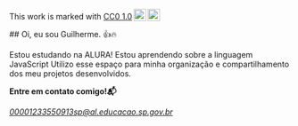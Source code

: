 <p xmlns:cc="http://creativecommons.org/ns#" >This work is marked with <a href="https://creativecommons.org/publicdomain/zero/1.0/?ref=chooser-v1" target="_blank" rel="license noopener noreferrer" style="display:inline-block;">CC0 1.0<img style="height:22px!important;margin-left:3px;vertical-align:text-bottom;" src="https://mirrors.creativecommons.org/presskit/icons/cc.svg?ref=chooser-v1" alt=""><img style="height:22px!important;margin-left:3px;vertical-align:text-bottom;" src="https://mirrors.creativecommons.org/presskit/icons/zero.svg?ref=chooser-v1" alt=""></a></p>
## Oi, eu sou Guilherme. 👍🔥

Estou estudando na ALURA!
Estou aprendendo sobre a linguagem JavaScript
Utilizo esse espaço para minha organização e compartilhamento dos meu projetos desenvolvidos.

**Entre em contato comigo!📬**

*00001233550913sp@al.educacao.sp.gov.br*
